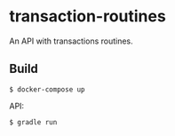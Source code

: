 # transaction-routines

An API with transactions routines.

## Build



```
$ docker-compose up
```

API:

```
$ gradle run
```